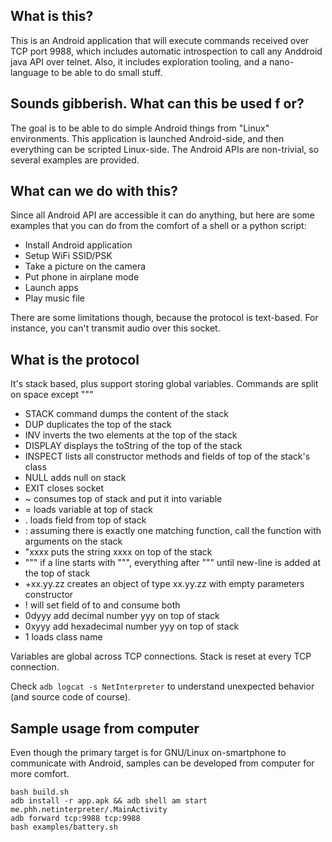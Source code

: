 ## What is this?

This is an Android application that will execute commands received over TCP port 9988, which includes automatic introspection to call any Anddroid java API over telnet. Also, it includes exploration tooling, and a nano-language to be able to do small stuff.

## Sounds gibberish. What can this be used f or?

The goal is to be able to do simple Android things from "Linux" environments. This application is launched Android-side, and then everything can be scripted Linux-side. The Android APIs are non-trivial, so several examples are provided.

## What can we do with this?

Since all Android API are accessible it can do anything, but here are some examples that you can do from the comfort of a shell or a python script:
- Install Android application
- Setup WiFi SSID/PSK
- Take a picture on the camera
- Put phone in airplane mode
- Launch apps
- Play music file

There are some limitations though, because the protocol is text-based. For instance, you can't transmit audio over this socket.


## What is the protocol

It's stack based, plus support storing global variables. Commands are split on space except """
- STACK command dumps the content of the stack
- DUP duplicates the top of the stack
- INV inverts the two elements at the top of the stack
- DISPLAY displays the toString of the top of the stack
- INSPECT lists all constructor methods and fields of top of the stack's class
- NULL adds null on stack
- EXIT closes socket
- ~<name> consumes top of stack and put it into <name> variable
- =<name> loads <name> variable at top of stack
- .<name> loads field <name> from top of stack
- :<matcher> assuming there is exactly one matching function, call the function with arguments on the stack
- "xxxx puts the string xxxx on top of the stack
- """ if a line starts with """, everything after """ until new-line is added at the top of stack
- +xx.yy.zz creates an object of type xx.yy.zz with empty parameters constructor
- !<name> will set field <name> of <top of stack> to <second top of stack> and consume both
- 0dyyy add decimal number yyy on top of stack
- 0xyyy add hexadecimal number yyy on top of stack
- 1<name> loads class name

Variables are global across TCP connections.
Stack is reset at every TCP connection.

Check `adb logcat -s NetInterpreter` to understand unexpected behavior (and source code of course).

## Sample usage from computer

Even though the primary target is for GNU/Linux on-smartphone to communicate with Android, samples can be developed from computer for more comfort.

```shell
bash build.sh
adb install -r app.apk && adb shell am start me.phh.netinterpreter/.MainActivity
adb forward tcp:9988 tcp:9988
bash examples/battery.sh
```

